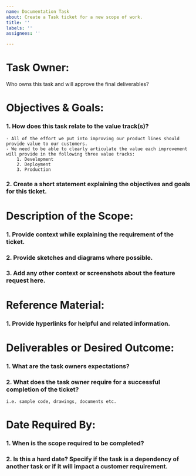 ```yaml
---
name: Documentation Task
about: Create a Task ticket for a new scope of work.
title: ''
labels: ''
assignees: ''

---
```


# **Task Owner:**
Who owns this task and will approve the final deliverables? 

# **Objectives & Goals:**
  ### 1. How does this task relate to the value track(s)?
    - All of the effort we put into improving our product lines should provide value to our customers.
    - We need to be able to clearly articulate the value each improvement will provide in the following three value tracks:
        1. Development
        2. Deployment
        3. Production
           
  ### 2. Create a short statement explaining the objectives and goals for this ticket.
     
# **Description of the Scope:**
  ### 1. Provide context while explaining the requirement of the ticket.
  ### 2. Provide sketches and diagrams where possible.
  ### 3. Add any other context or screenshots about the feature request here.

# **Reference Material:**
  ### 1. Provide hyperlinks for helpful and related information. 

# **Deliverables or Desired Outcome:**
  ### 1. What are the task owners expectations? 
  ### 2. What does the task owner require for a successful completion of the ticket?
    i.e. sample code, drawings, documents etc.

# **Date Required By:**
  ### 1. When is the scope required to be completed?
  ### 2. Is this a hard date?  Specify if the task is a dependency of another task or if it will impact a customer requirement.
